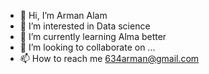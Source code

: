- 👋 Hi, I’m Arman Alam
- 👀 I’m interested in Data science
- 🌱 I’m currently learning Alma better
- 💞️ I’m looking to collaborate on ...
- 📫 How to reach me 634arman@gmail.com

<!---
armanalam6342/armanalam6342 is a ✨ special ✨ repository because its `README.md` (this file) appears on your GitHub profile.
You can click the Preview link to take a look at your changes.
--->
